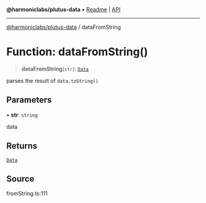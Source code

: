 **@harmoniclabs/plutus-data** • [Readme](../README.md) \| [API](../globals.md)

***

[@harmoniclabs/plutus-data](../README.md) / dataFromString

# Function: dataFromString()

> **dataFromString**(`str`): [`Data`](../type-aliases/Data.md)

parses the result of `data.toString()`

## Parameters

• **str**: `string`

data

## Returns

[`Data`](../type-aliases/Data.md)

## Source

fromString.ts:111
